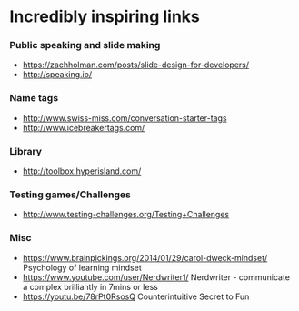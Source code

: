 # Incredibly inspiring links

### Public speaking and slide making
* https://zachholman.com/posts/slide-design-for-developers/
* http://speaking.io/
### Name tags
* http://www.swiss-miss.com/conversation-starter-tags
* http://www.icebreakertags.com/
### Library 
* http://toolbox.hyperisland.com/
### Testing games/Challenges
* http://www.testing-challenges.org/Testing+Challenges
### Misc
* https://www.brainpickings.org/2014/01/29/carol-dweck-mindset/ Psychology of learning mindset
* https://www.youtube.com/user/Nerdwriter1/ Nerdwriter - communicate a complex brilliantly in 7mins or less
* https://youtu.be/78rPt0RsosQ Counterintuitive Secret to Fun
